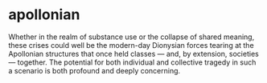 # apollonian
Whether in the realm of substance use or the collapse of shared meaning, these crises could well be the modern-day Dionysian forces tearing at the Apollonian structures that once held classes — and, by extension, societies — together. The potential for both individual and collective tragedy in such a scenario is both profound and deeply concerning.
